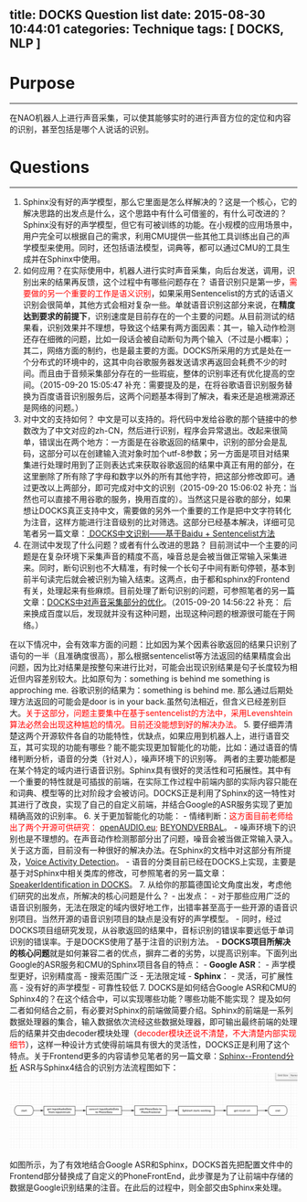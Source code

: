 title: DOCKS Question list
date: 2015-08-30 10:44:01
categories: Technique
tags: [ DOCKS, NLP ]
---
 
# Purpose
---
在NAO机器人上进行声音采集，可以使其能够实时的进行声音方位的定位和内容的识别，甚至包括是哪个人说话的识别。
<!-- more -->
	 
# Questions
---
1.  Sphinx没有好的声学模型，那么它里面是怎么样解决的？这是一个核心，它的解决思路的出发点是什么，这个思路中有什么可借鉴的，有什么可改进的？
Sphinx没有好的声学模型，但它有可被训练的功能。在小规模的应用场景中，用户完全可以根据自己的需求，利用CMU提供一些其他工具训练出自己的声学模型来使用。同时，还包括语法模型，词典等，都可以通过CMU的工具生成并在Sphinx中使用。
2. 如何应用？在实际使用中，机器人进行实时声音采集，向后台发送，调用，识别出来的结果再反馈，这个过程中有哪些问题存在？
语音识别只是第一步，<font color="red">需要做的另一个重要的工作是语义识别</font>，如果采用Sentencelist的方式的话语义识别会很简单，其他方式会相对复杂一些。单就语音识别这部分来说，在**精度达到要求的前提下**，识别速度是目前存在的一个主要的问题。从目前测试的结果看，识别效果并不理想，导致这个结果有两方面因素：其一，输入动作检测还存在细微的问题，比如一段话会被自动断句为两个输入（不过是小概率）；其二，网络方面的制约，也是最主要的方面。DOCKS所采用的方式是处在一个分布式的环境中的，这其中向谷歌服务器发送请求再返回会耗费不少的时间。而且由于音频采集部分存在的一些瑕疵，整体的识别率还有优化提高的空间。（2015-09-20 15:05:47 补充：需要提及的是，在将谷歌语音识别服务替换为百度语音识别服务后，这两个问题基本得到了解决，看来还是追根溯源还是网络的问题。）
3. 对中文的支持如何？
中文是可以支持的。将代码中发给谷歌的那个链接中的参数改为了中文对应的zh-CN，然后进行识别，程序会异常退出。改起来很简单，错误出在两个地方：一方面是在谷歌返回的结果中，识别的部分会是乱码，这部分可以在创建输入流对象时加个utf-8参数；另一方面是项目对结果集进行处理时用到了正则表达式来获取谷歌返回的结果中真正有用的部分，在这里删除了所有除了字母和数字以外的所有其他字符，把这部分修改即可。通过更改以上两部分，即可完成对中文的识别（2015-09-20 15:06:02 补充：当然也可以直接不用谷歌的服务，换用百度的）。当然这只是谷歌的部分，如果想让DOCKS真正支持中文，需要做的另外一个重要的工作是把中文字符转化为注音，这样方能进行注音级别的比对筛选。这部分已经基本解决，详细可见笔者另一篇文章：[ DOCKS中文识别——基于Baidu + Sentencelist方法](http://sulxxy.github.io/2015/09/11/DOCKS_Chinese_Recognization/)
4. 在测试中发现了什么问题？或者有什么改进的思路？
目前测试中一个主要的问题是在复杂环境下采集声音的精度不高，噪音总是会被当做正常输入采集进来。同时，断句识别也不大精准，有时候一个长句子中间有断句停顿，基本到前半句读完后就会被识别为输入结束。这两点，由于都和sphinx的Frontend有关，处理起来有些麻烦。目前处理了断句识别的问题，可参照笔者的另一篇文章：[DOCKS中对声音采集部分的优化](http://sulxxy.github.io/2015/08/30/DOCKS%20Audio%20Colletcion%20optimization/)。（2015-09-20 14:56:22 补充： 后来换成百度以后，发现就并没有这种问题，出现这种问题的根源很可能在于网络。）

在以下情况中，会有效率方面的问题：比如因为某个因素谷歌返回的结果只识别了语句的一半（且准确度很高），那么根据sentencelist等方法返回的结果精度会出问题，因为比对结果是按整句来进行比对，可能会出现识别结果是句子长度较为相近但内容差别较大。比如原句为：something is behind me something is approching me. 谷歌识别的结果为：something is behind me. 那么通过后期处理方法返回的可能会是door is in your back.虽然句法相近，但含义已经差别巨大。<font color="red">关于这部分，问题主要集中在基于sentencelist的方法中，采用Levenshtein算法必然会出现这种尴尬的情况。目前还没能想到好的解决办法。</font>
5.  要仔细弄清楚这两个开源软件各自的功能特性，优缺点，如果应用到机器人上，进行语音交互，其可实现的功能有哪些？能不能实现更加智能化的功能，比如：通过语音的情绪判断分析，语音的分类（针对人），噪声环境下的识别等。	
两者的主要功能都是在某个特定的域内进行语音识别。Sphinx具有很好的灵活性和可拓展性。其中有一个重要的特性就是可插拔的前端，在实际工作过程中前端内部的实际内容只能在和词典、模型等的比对阶段才会被访问。DOCKS正是利用了Sphinx的这一特性对其进行了改良，实现了自己的自定义前端，并结合Google的ASR服务实现了更加精确高效的识别率。
6. 关于更加智能化的功能：
	- 情绪判断：<font color="red">这方面目前老师给出了两个开源可供研究： [openAUDIO.eu](http://openaudio.eu/); [BEYONDVERBAL](http://www.beyondverbal.com/choose-solution/emotions-analytics-api/)</font>。
	- 噪声环境下的识别也是不理想的。在声音动作检测那部分出了问题，噪音会被当做正常输入录入。关于这方面，目前没有一种很好的解决办法。在Sphinx的文档中对这部分有所提及，[Voice Activity Detection](http://cmusphinx.sourceforge.net/wiki/asr:vad)。
	- 语音的分类目前已经在DOCKS上实现，主要是基于对Sphinx中相关类库的修改，可参照笔者的另一篇文章：[SpeakerIdentification in DOCKS](http://sulxxy.github.io/2015/08/30/DOCKS%20speakeridentify/)。
7. 从给你的那篇德国论文角度出发，考虑他们研究的出发点，所解决的核心问题是什么？
	- 出发点：
		- 对于那些应用广泛的语音识别服务，无法在限定的域内很好地工作，出错率甚至高于一些开源的语音识别项目。当然开源的语音识别项目的缺点是没有好的声学模型。
		- 同时，经过DOCKS项目组研究发现，从谷歌返回的结果中，音标识别的错误率要远低于单词识别的错误率。于是DOCKS使用了基于注音的识别方法。
	- **DOCKS项目所解决的核心问题**就是如何兼容二者的优点，摒弃二者的劣势，以提高识别率。下面列出Google的ASR服务和CMU的Sphinx项目各自的特点：
		- **Google ASR**：
			- 声学模型更好，识别精度高
			- 搜索范围广泛
			- 无法限定域
		- **Sphinx**：
			-  灵活，可扩展性高
			-  没有好的声学模型
			- 可靠性较低
7. DOCKS是如何结合Google ASR和CMU的Sphinx4的？在这个结合中，可以实现哪些功能？哪些功能不能实现？
提及如何二者如何结合之前，有必要对Sphinx的前端做简要介绍。Sphinx的前端是一系列数据处理器的集合，输入数据依次流经这些数据处理器，即可输出最终前端的处理后的结果并交由decoder模块处理（<font color="red">decoder模块还说不清楚，不大清楚内部实现细节</font>），这样一种设计方式使得前端具有很大的灵活性，DOCKS正是利用了这个特点。关于Frontend更多的内容请参见笔者的另一篇文章：[Sphinx--Frontend分析](http://sulxxy.github.io/2015/09/02/Docks%20Frontend/)
 ASR与Sphinx4结合的识别方法流程图如下：
	![SphinxBasedPostProcessor流程分析](/img/DOCKSSphinxBased.png)

如图所示，为了有效地结合Google ASR和Sphinx，DOCKS首先把配置文件中的Frontend部分替换成了自定义的PhoneFrontEnd，此步骤是为了让前端中存储的数据是Google识别结果的注音。在此后的过程中，则全部交由Sphinx来处理。
